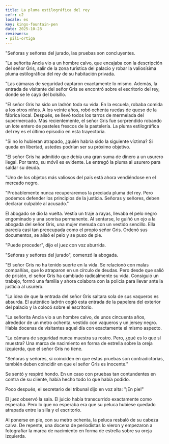 ```yaml
---
title: La pluma estilográfica del rey
cefr: c2
locale: es
key: kings-fountain-pen
date: 2025-10-28
reviewers:
- pili-ortiga
---
```


"Señoras y señores del jurado, las pruebas son concluyentes.

"La señorita Ancla vio a un hombre calvo, que encajaba con la descripción del señor Gris, salir de la zona turística del palacio y robar la valiosísima pluma estilográfica del rey de su habitación privada.

"Las cámaras de seguridad captaron exactamente lo mismo. Además, la entrada de visitante del señor Gris se encontró sobre el escritorio del rey, donde se le cayó del bolsillo.

"El señor Gris ha sido un ladrón toda su vida. En la escuela, robaba comida a los otros niños. A los veinte años, robó ochenta ruedas de queso de la fábrica local. Después, se llevó todos los tarros de mermelada del supermercado. Más recientemente, el señor Gris fue sorprendido robando un lote entero de pasteles frescos de la pastelería. La pluma estilográfica del rey es el último episodio en esta trayectoria.

"Si no lo hubieran atrapado, ¿quién habría sido la siguiente víctima? Si queda en libertad, ustedes podrían ser su próximo objetivo.

"El señor Gris ha admitido que debía una gran suma de dinero a un usurero ilegal. Por tanto, su móvil es evidente. Le entregó la pluma al usurero para saldar su deuda.

"Uno de los objetos más valiosos del país está ahora vendiéndose en el mercado negro.

"Probablemente nunca recuperaremos la preciada pluma del rey. Pero podemos defender los principios de la justicia. Señoras y señores, deben declarar culpable al acusado."

El abogado se dio la vuelta. Vestía un traje a rayas, llevaba el pelo negro engominado y una sonrisa permanente. Al sentarse, le guiñó un ojo a la abogada del señor Gris, una mujer menuda con un vestido sencillo. Ella parecía casi tan preocupada como el propio señor Gris. Ordenó sus documentos, se alisó el pelo y se puso de pie.

"Puede proceder", dijo el juez con voz aburrida.

"Señoras y señores del jurado", comenzó la abogada.

"El señor Gris no ha tenido suerte en la vida. Se relacionó con malas compañías, que lo atraparon en un círculo de deudas. Pero desde que salió de prisión, el señor Gris ha cambiado radicalmente su vida. Consiguió un trabajo, formó una familia y ahora colabora con la policía para llevar ante la justicia al usurero.

"La idea de que la entrada del señor Gris saltara sola de sus vaqueros es absurda. El auténtico ladrón cogió esta entrada de la papelera del exterior del palacio y la colocó sobre el escritorio.

"La señorita Ancla vio a un hombre calvo, de unos cincuenta años, alrededor de un metro ochenta, vestido con vaqueros y un jersey negro. Había docenas de visitantes aquel día con exactamente el mismo aspecto.

"La cámara de seguridad nunca muestra su rostro. Pero, ¿qué es lo que sí muestra? Una marca de nacimiento en forma de estrella sobre la oreja izquierda, que el señor Gris no tiene.

"Señoras y señores, si coinciden en que estas pruebas son contradictorias, también deben coincidir en que el señor Gris es inocente."

Se sentó y respiró hondo. En un caso con pruebas tan contundentes en contra de su cliente, había hecho todo lo que había podido.

Poco después, el secretario del tribunal dijo en voz alta: "¡En pie!"

El juez observó la sala. El juicio había transcurrido exactamente como esperaba. Pero lo que no esperaba era que su peluca hubiese quedado atrapada entre la silla y el escritorio.

Al ponerse en pie, con su metro ochenta, la peluca resbaló de su cabeza calva. De repente, una docena de periodistas lo vieron y empezaron a fotografiar la marca de nacimiento en forma de estrella sobre su oreja izquierda.